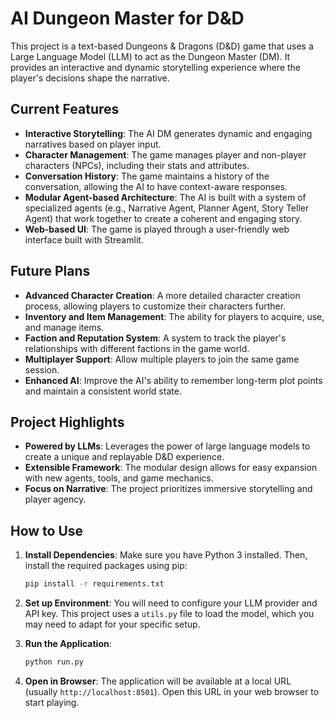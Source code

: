 # AI Dungeon Master for D&D

This project is a text-based Dungeons & Dragons (D&D) game that uses a Large Language Model (LLM) to act as the Dungeon Master (DM). It provides an interactive and dynamic storytelling experience where the player's decisions shape the narrative.

## Current Features

*   **Interactive Storytelling**: The AI DM generates dynamic and engaging narratives based on player input.
*   **Character Management**: The game manages player and non-player characters (NPCs), including their stats and attributes.
*   **Conversation History**: The game maintains a history of the conversation, allowing the AI to have context-aware responses.
*   **Modular Agent-based Architecture**: The AI is built with a system of specialized agents (e.g., Narrative Agent, Planner Agent, Story Teller Agent) that work together to create a coherent and engaging story.
*   **Web-based UI**: The game is played through a user-friendly web interface built with Streamlit.

## Future Plans

*   **Advanced Character Creation**: A more detailed character creation process, allowing players to customize their characters further.
*   **Inventory and Item Management**: The ability for players to acquire, use, and manage items.
*   **Faction and Reputation System**: A system to track the player's relationships with different factions in the game world.
*   **Multiplayer Support**: Allow multiple players to join the same game session.
*   **Enhanced AI**: Improve the AI's ability to remember long-term plot points and maintain a consistent world state.

## Project Highlights

*   **Powered by LLMs**: Leverages the power of large language models to create a unique and replayable D&D experience.
*   **Extensible Framework**: The modular design allows for easy expansion with new agents, tools, and game mechanics.
*   **Focus on Narrative**: The project prioritizes immersive storytelling and player agency.

## How to Use

1.  **Install Dependencies**: Make sure you have Python 3 installed. Then, install the required packages using pip:

    ```bash
    pip install -r requirements.txt
    ```

2.  **Set up Environment**: You will need to configure your LLM provider and API key. This project uses a `utils.py` file to load the model, which you may need to adapt for your specific setup.

3.  **Run the Application**:

    ```bash
    python run.py
    ```

4.  **Open in Browser**: The application will be available at a local URL (usually `http://localhost:8501`). Open this URL in your web browser to start playing.